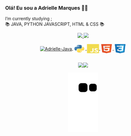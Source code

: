 ### Olá! Eu sou a Adrielle Marques 👋🏽

I’m currently studying ;
<br>
📚 JAVA, PYTHON JAVASCRIPT, HTML & CSS 📚
<br>


<div align="center">
  <a href="https://github.com/adriellemarques">
  <img height="160em" src="https://github-readme-stats.vercel.app/api?username=adriellemarques&show_icons=true&theme=dracula&include_all_commits=true&count_private=true"/>
  <img height="160em" src="https://github-readme-stats.vercel.app/api/top-langs/?username=adriellemarques&layout=compact&langs_count=7&theme=dracula"/>
</div>
  <div style="display: inline_block" align="center"><br>
  <img align="center" alt="Adrielle-Java" height="30" width="40" src="https://www.svgrepo.com/show/184143/java.svg">
  <img align="center" alt="Adrielle-Python" height="30" width="40" src="https://raw.githubusercontent.com/devicons/devicon/master/icons/python/python-original.svg">
  <img align="center" alt="Adrielle-Js" height="30" width="40" src="https://raw.githubusercontent.com/devicons/devicon/master/icons/javascript/javascript-plain.svg">
  <img align="center" alt="Adrielle-HTML" height="30" width="40" src="https://raw.githubusercontent.com/devicons/devicon/master/icons/html5/html5-original.svg">
  <img align="center" alt="Adrielle-CSS" height="30" width="40" src="https://raw.githubusercontent.com/devicons/devicon/master/icons/css3/css3-original.svg">

</div>
 
  ##
  
<div align="center"> 
  <a href="https://www.linkedin.com/in/adrielle-marques-773268142/" target="_blank"><img src="https://img.shields.io/badge/-LinkedIn-%230077B5?style=for-the-badge&logo=linkedin&logoColor=white" target="_blank"></a><a href = "mailto:adrielle.marques3030@gmail.com"><img src="https://img.shields.io/badge/Gmail-D14836?style=for-the-badge&logo=gmail&logoColor=white" target="_blank"></a>
 
   ![Snake animation](https://github.com/adriellemarques/adriellemarques/blob/output/github-contribution-grid-snake.svg)
 
</div>
